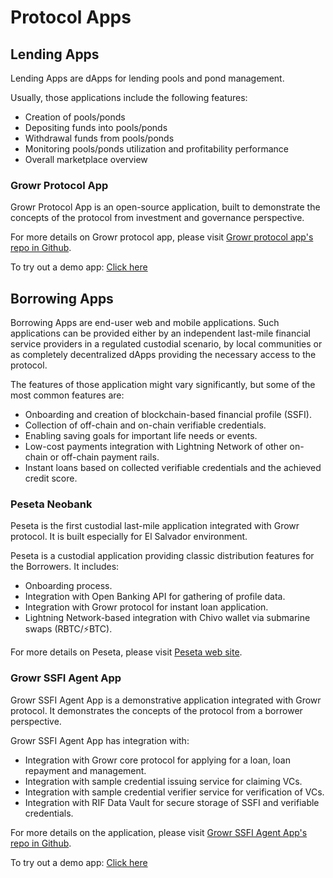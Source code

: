 # Protocol Apps
## Lending Apps
Lending Apps are dApps for lending pools and pond management. 

Usually, those applications include the following features:
- Creation of pools/ponds
- Depositing funds into pools/ponds
- Withdrawal funds from pools/ponds
- Monitoring pools/ponds utilization and profitability performance
- Overall marketplace overview

### Growr Protocol App
Growr Protocol App is an open-source application, built to demonstrate the concepts of the protocol from investment and governance perspective.

For more details on Growr protocol app, please visit [Growr protocol app's repo in Github](https://github.com/growr-xyz/growr-protocol-app/wiki).

To try out a demo app: [Click here](https://httf4-demo.app.protocol.growr.xyz)

## Borrowing Apps
Borrowing Apps are end-user web and mobile applications. Such applications can be provided either by an independent last-mile financial service providers in a regulated custodial scenario, by local communities or as completely decentralized dApps providing the necessary access to the protocol.

The features of those application might vary significantly, but some of the most common features are:
- Onboarding and creation of blockchain-based financial profile (SSFI).
- Collection of off-chain and on-chain verifiable credentials.
- Enabling saving goals for important life needs or events.
- Low-cost payments integration with Lightning Network of other on-chain or off-chain payment rails.
- Instant loans based on collected verifiable credentials and the achieved credit score.

### Peseta Neobank
Peseta is the first custodial last-mile application integrated with Growr protocol. It is built especially for El Salvador environment.

Peseta is a custodial application providing classic distribution features for the Borrowers. It includes:
- Onboarding process.
- Integration with Open Banking API for gathering of profile data.
- Integration with Growr protocol for instant loan application.
- Lightning Network-based integration with Chivo wallet via submarine swaps (RBTC/⚡BTC).

For more details on Peseta, please visit [Peseta web site](https://www.peseta.xyz).

### Growr SSFI Agent App
Growr SSFI Agent App is a demonstrative application integrated with Growr protocol. It demonstrates the concepts of the protocol from a borrower perspective.

Growr SSFI Agent App has integration with:
- Integration with Growr core protocol for applying for a loan, loan repayment and management.
- Integration with sample credential issuing service for claiming VCs.
- Integration with sample credential verifier service for verification of VCs.
- Integration with RIF Data Vault for secure storage of SSFI and verifiable credentials.

For more details on the application, please visit [Growr SSFI Agent App's repo in Github](https://github.com/growr-xyz/growr-ssfi-agent-app/wiki).

To try out a demo app: [Click here](https://httf4-demo.ssfi.protocol.growr.xyz)
